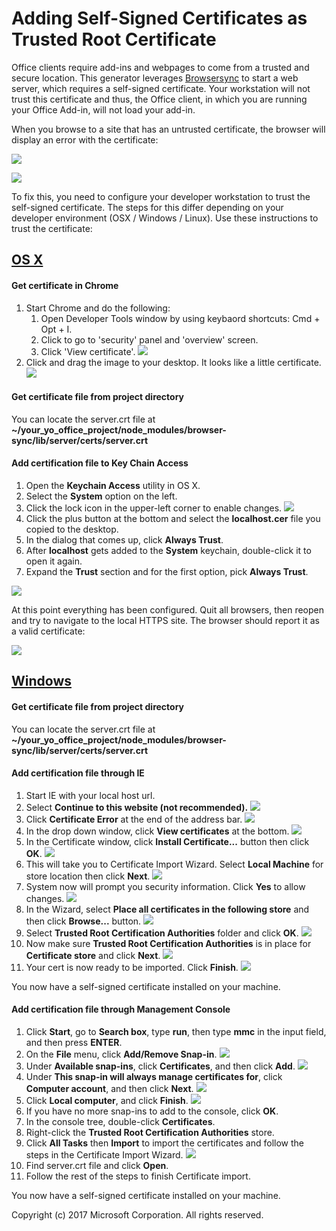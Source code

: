 # Adding Self-Signed Certificates as Trusted Root Certificate

Office clients require add-ins and webpages to come from a trusted and secure location. This generator leverages [Browsersync](https://browsersync.io/) to start a web server, which requires a self-signed certificate. Your workstation will not trust this certificate and thus, the Office client, in which you are running your Office Add-in, will not load your add-in.

 When you browse to a site that has an untrusted certificate, the browser will display an error with the certificate:
  		  
   ![](assets/ssl-chrome-error.png)
   
   ![](assets/ssl-edge-error.png)
   
 To fix this, you need to configure your developer workstation to trust the self-signed certificate. The steps for this differ depending on your developer environment (OSX / Windows / Linux). Use these instructions to trust the certificate:
 
## [OS X](https://support.apple.com/kb/PH18677)

#### Get certificate in Chrome

1. Start Chrome and do the following:
    1. Open Developer Tools window by using keybaord shortcuts: Cmd + Opt + I.
    1. Click to go to 'security' panel and 'overview' screen.
	  1. Click 'View certificate'.
    ![](assets/ssl-chrome-devtool.png)
1. Click and drag the image to your desktop. It looks like a little certificate.
  ![](assets/ssl-chrome-getcert.png)

#### Get certificate file from project directory

You can locate the server.crt file at **~/your_yo_office_project/node_modules/browser-sync/lib/server/certs/server.crt**

#### Add certification file to Key Chain Access

1. Open the **Keychain Access** utility in OS X.
  1. Select the **System** option on the left.
  1. Click the lock icon in the upper-left corner to enable changes.
    ![](assets/ssl-keychain-01.png)
  1. Click the plus button at the bottom and select the **localhost.cer** file you copied to the desktop.
  1. In the dialog that comes up, click **Always Trust**.
  1. After **localhost** gets added to the **System** keychain, double-click it to open it again.
  1. Expand the **Trust** section and for the first option, pick **Always Trust**.

  ![](assets/ssl-keychain-02.png)
  
At this point everything has been configured. Quit all browsers, then reopen and try to navigate to the local HTTPS site. The browser should report it as a valid certificate:

  ![](assets/ssl-chrome-good.png)

## [Windows](https://technet.microsoft.com/en-us/library/cc754841.aspx)

#### Get certificate file from project directory

You can locate the server.crt file at **~/your_yo_office_project/node_modules/browser-sync/lib/server/certs/server.crt**

#### Add certification file through IE

1. Start IE with your local host url.
1. Select **Continue to this website (not recommended).**
![](assets/ssl-ie-01.png)
1. Click **Certificate Error** at the end of the address bar.
![](assets/ssl-ie-02.png)
1. In the drop down window, click **View certificates** at the bottom.
![](assets/ssl-ie-03.png)
1. In the Certificate window, click **Install Certificate...** button then click **OK**.
![](assets/ssl-ie-04.png)
1. This will take you to Certificate Import Wizard. Select **Local Machine** for store location then click **Next**.
![](assets/ssl-ie-05.png)
1. System now will prompt you security information. Click **Yes** to allow changes.
![](assets/ssl-ie-06.png)
1. In the Wizard, select **Place all certificates in the following store** and then click **Browse...** button.
![](assets/ssl-ie-07.png)
1. Select **Trusted Root Certification Authorities** folder and click **OK**.
![](assets/ssl-ie-08.png)
1. Now make sure **Trusted Root Certification Authorities** is in place for **Certificate store** and click **Next**.
![](assets/ssl-ie-09.png)
1. Your cert is now ready to be imported. Click **Finish**.
![](assets/ssl-ie-10.png)

You now have a self-signed certificate installed on your machine.

#### Add certification file through Management Console

1. Click **Start**, go to **Search box**, type **run**, then type **mmc** in the input field, and then press **ENTER**.
1. On the **File** menu, click **Add/Remove Snap-in**.
  ![](assets/ssl-windows-01.png)
1. Under **Available snap-ins**, click **Certificates**, and then click **Add**.
  ![](assets/ssl-windows-02.png)
1. Under **This snap-in will always manage certificates for**, click **Computer account**, and then click **Next**.
  ![](assets/ssl-windows-03.png)
1. Click **Local computer**, and click **Finish**.
  ![](assets/ssl-windows-04.png)
1. If you have no more snap-ins to add to the console, click **OK**.
1. In the console tree, double-click **Certificates**.
1. Right-click the **Trusted Root Certification Authorities** store.
1. Click **All Tasks** then **Import** to import the certificates and follow the steps in the Certificate Import Wizard.
  ![](assets/ssl-windows-05.png)
1. Find server.crt file and click **Open**.
1. Follow the rest of the steps to finish Certificate import.

You now have a self-signed certificate installed on your machine.

Copyright (c) 2017 Microsoft Corporation. All rights reserved.